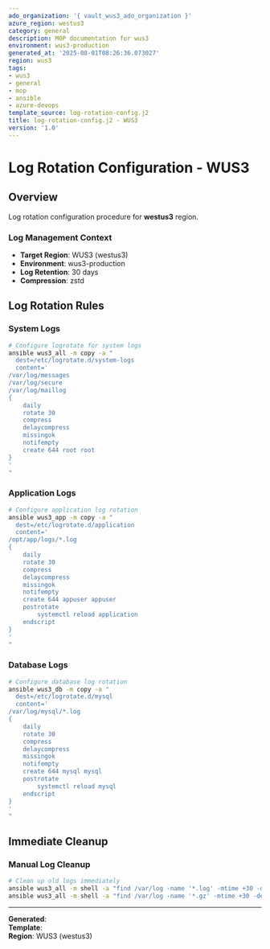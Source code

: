 ```yaml
---
ado_organization: '{ vault_wus3_ado_organization }'
azure_region: westus3
category: general
description: MOP documentation for wus3
environment: wus3-production
generated_at: '2025-08-01T08:26:36.073027'
region: wus3
tags:
- wus3
- general
- mop
- ansible
- azure-devops
template_source: log-rotation-config.j2
title: log-rotation-config.j2 - WUS3
version: '1.0'
---
```



# Log Rotation Configuration - WUS3

## Overview

Log rotation configuration procedure for **westus3** region.

### Log Management Context

- **Target Region**: WUS3 (westus3)
- **Environment**: wus3-production
- **Log Retention**: 30 days
- **Compression**: zstd

## Log Rotation Rules

### System Logs
```bash
# Configure logrotate for system logs
ansible wus3_all -m copy -a "
  dest=/etc/logrotate.d/system-logs
  content='
/var/log/messages
/var/log/secure
/var/log/maillog
{
    daily
    rotate 30
    compress
    delaycompress
    missingok
    notifempty
    create 644 root root
}
'
"
```

### Application Logs
```bash
# Configure application log rotation
ansible wus3_app -m copy -a "
  dest=/etc/logrotate.d/application
  content='
/opt/app/logs/*.log
{
    daily
    rotate 30
    compress
    delaycompress
    missingok
    notifempty
    create 644 appuser appuser
    postrotate
        systemctl reload application
    endscript
}
'
"
```

### Database Logs
```bash
# Configure database log rotation
ansible wus3_db -m copy -a "
  dest=/etc/logrotate.d/mysql
  content='
/var/log/mysql/*.log
{
    daily
    rotate 30
    compress
    delaycompress
    missingok
    notifempty
    create 644 mysql mysql
    postrotate
        systemctl reload mysql
    endscript
}
'
"
```

## Immediate Cleanup

### Manual Log Cleanup
```bash
# Clean up old logs immediately
ansible wus3_all -m shell -a "find /var/log -name '*.log' -mtime +30 -delete"
ansible wus3_all -m shell -a "find /var/log -name '*.gz' -mtime +30 -delete"
```

---

**Generated**:   
**Template**:   
**Region**: WUS3 (westus3)